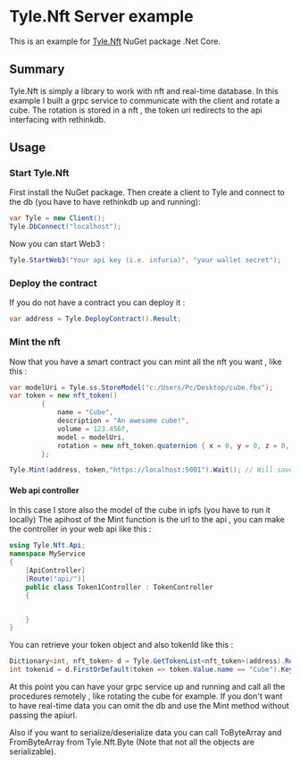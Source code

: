 # Tyle.Nft Server example

This is an example for [Tyle.Nft](https://www.nuget.org/packages/Tyle.Nft/) NuGet package .Net Core.

## Summary

Tyle.Nft is simply a library to work with nft and real-time database.
In this example I built a grpc service to communicate with the client and rotate a cube.
The rotation is stored in a nft , the token uri redirects to the api interfacing with rethinkdb.

## Usage

### Start Tyle.Nft
First install the NuGet package.
Then create a client to Tyle and connect to the db (you have to have rethinkdb up and running):  
```c#
var Tyle = new Client();
Tyle.DbConnect("localhost");
```
Now you can start Web3 :
```c#
Tyle.StartWeb3("Your api key (i.e. infuria)", "your wallet secret");
```
### Deploy the contract
If you do not have a contract you can deploy it :
```c#
var address = Tyle.DeployContract().Result;
```
### Mint the nft
Now that you have a smart contract you can mint all the nft you want , like this :
```c#
var modelUri = Tyle.ss.StoreModel("c:/Users/Pc/Desktop/cube.fbx");
var token = new nft_token()
        {
            name = "Cube",
            description = "An awesome cube!",
            volume = 123.456f,
            model = modelUri,
            rotation = new nft_token.quaternion { x = 0, y = 0, z = 0, w = 0 }
        };

Tyle.Mint(address, token,"https://localhost:5001").Wait(); // Will save data off-chain
```
#### Web api controller
In this case I store also the model of the cube in ipfs (you have to run it locally)
The apihost of the Mint function is the url to the api , you can make the controller 
in your web api like this :
```c#
using Tyle.Nft.Api;
namespace MyService
{
    [ApiController]
    [Route("api/")]
    public class Token1Controller : TokenController
    {


    }
}
```
You can retrieve your token object and also tokenId like this :
```c#
Dictionary<int, nft_token> d = Tyle.GetTokenList<nft_token>(address).Result;
int tokenid = d.FirstOrDefault(token => token.Value.name == "Cube").Key;
```

At this point you can have your grpc service up and running and call all the procedures remotely , like rotating the cube for example.
If you don't want to have real-time data you can omit the db and use the Mint method without passing the apiurl.

Also if you want to serialize/deserialize data you can call ToByteArray and FromByteArray from Tyle.Nft.Byte (Note that not all the objects are serializable).
